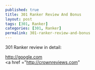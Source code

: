 ```yaml
---
published: true
title: 301 Ranker Review And Bonus
layout: post
tags: [301, Ranker]
categories: [301, Ranker]
permalink: 301-ranker-review-and-bonus
---
```

301 Ranker review in detail:

http://google.com
<br>
<a href ="http://crownreviews.com" <a>